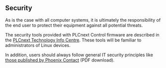 ## Security

As is the case with all computer systems, it is ultimately the responsibility of the end user to protect their equipment against all potential threats.

The security tools provided with PLCnext Control firmware are described in the [PLCnext Technology Info Centre][security-info]. These tools will be familiar to administrators of Linux devices.

In addition, users should always follow general IT security principles like [those published by Phoenix Contact][it-security] (PDF download).

[security-info]: https://www.plcnext.help/te/Security/Security.htm
[it-security]: https://dam-mdc.phoenixcontact.com/asset/156443151564/0a870ae433c19148b80bd760f3a1c1f2
